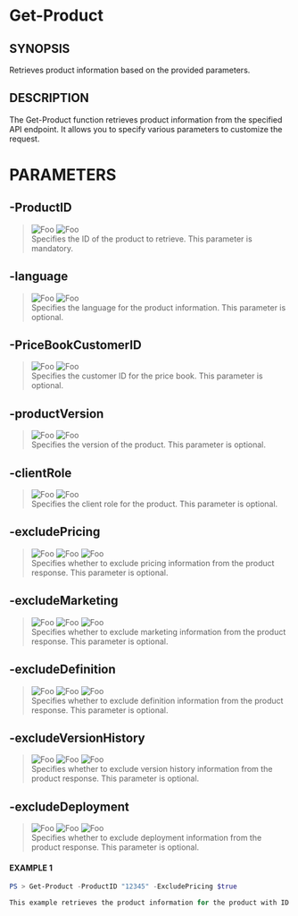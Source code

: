 # Get-Product
## SYNOPSIS
Retrieves product information based on the provided parameters.
## DESCRIPTION
The Get-Product function retrieves product information from the specified API endpoint. It allows you to specify various parameters to customize the request.
# PARAMETERS

## **-ProductID**
> ![Foo](https://img.shields.io/badge/Type-String-Blue?) ![Foo](https://img.shields.io/badge/Mandatory-TRUE-Red?) \
Specifies the ID of the product to retrieve. This parameter is mandatory.

  ## **-language**
> ![Foo](https://img.shields.io/badge/Type-String-Blue?) ![Foo](https://img.shields.io/badge/Mandatory-FALSE-Green?) \
Specifies the language for the product information. This parameter is optional.

  ## **-PriceBookCustomerID**
> ![Foo](https://img.shields.io/badge/Type-String-Blue?) ![Foo](https://img.shields.io/badge/Mandatory-FALSE-Green?) \
Specifies the customer ID for the price book. This parameter is optional.

  ## **-productVersion**
> ![Foo](https://img.shields.io/badge/Type-String-Blue?) ![Foo](https://img.shields.io/badge/Mandatory-FALSE-Green?) \
Specifies the version of the product. This parameter is optional.

  ## **-clientRole**
> ![Foo](https://img.shields.io/badge/Type-String-Blue?) ![Foo](https://img.shields.io/badge/Mandatory-FALSE-Green?) \
Specifies the client role for the product. This parameter is optional.

  ## **-excludePricing**
> ![Foo](https://img.shields.io/badge/Type-Boolean-Blue?) ![Foo](https://img.shields.io/badge/Mandatory-FALSE-Green?) ![Foo](https://img.shields.io/badge/DefaultValue-False-Blue?color=5547a8)\
Specifies whether to exclude pricing information from the product response. This parameter is optional.

  ## **-excludeMarketing**
> ![Foo](https://img.shields.io/badge/Type-Boolean-Blue?) ![Foo](https://img.shields.io/badge/Mandatory-FALSE-Green?) ![Foo](https://img.shields.io/badge/DefaultValue-False-Blue?color=5547a8)\
Specifies whether to exclude marketing information from the product response. This parameter is optional.

  ## **-excludeDefinition**
> ![Foo](https://img.shields.io/badge/Type-Boolean-Blue?) ![Foo](https://img.shields.io/badge/Mandatory-FALSE-Green?) ![Foo](https://img.shields.io/badge/DefaultValue-False-Blue?color=5547a8)\
Specifies whether to exclude definition information from the product response. This parameter is optional.

  ## **-excludeVersionHistory**
> ![Foo](https://img.shields.io/badge/Type-Boolean-Blue?) ![Foo](https://img.shields.io/badge/Mandatory-FALSE-Green?) ![Foo](https://img.shields.io/badge/DefaultValue-False-Blue?color=5547a8)\
Specifies whether to exclude version history information from the product response. This parameter is optional.

  ## **-excludeDeployment**
> ![Foo](https://img.shields.io/badge/Type-Boolean-Blue?) ![Foo](https://img.shields.io/badge/Mandatory-FALSE-Green?) ![Foo](https://img.shields.io/badge/DefaultValue-False-Blue?color=5547a8)\
Specifies whether to exclude deployment information from the product response. This parameter is optional.

 #### EXAMPLE 1
```powershell
PS > Get-Product -ProductID "12345" -ExcludePricing $true

This example retrieves the product information for the product with ID "12345" excluding pricing information.
```

